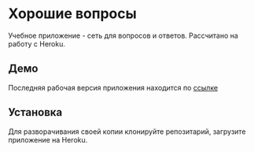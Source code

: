 # Хорошие вопросы

Учебное приложение - сеть для вопросов и ответов.
Рассчитано на работу с Heroku.

## Демо
Последняя рабочая версия приложения находится по [ссылке](https://polar-dusk-50616.herokuapp.com/)

## Установка
Для разворачивания своей копии клонируйте репозитарий, загрузите приложение на Heroku.
